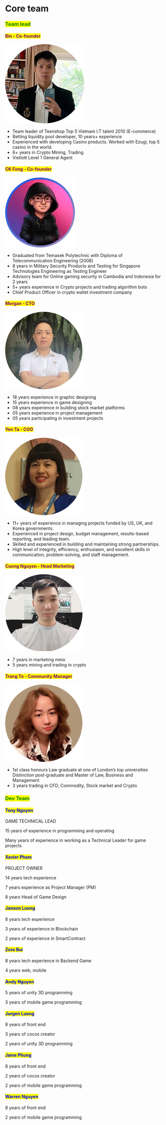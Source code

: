 # Core team

### <mark style="color:green;">Team lead</mark>

#### <mark style="color:purple;">Bin - Co-founder</mark>

![Co-founder](../.gitbook/assets/bin.png)

* Team leader of Teenshop Top 5 Vietnam I.T talent 2010 (E-commerce)
* Betting liquidity pool developer, 10 years+ experience
* Experienced with developing Casino products. Worked with Ezugi, top 5 casino in the world.
* 6+ years in Crypto Mining, Trading
* Vietlott Level 1 General Agent

#### <mark style="color:purple;">CK Fong - Co-founder</mark>

![Co-founder](../.gitbook/assets/Picture5.png)

* Graduated from Temasek Polytechnic with Diploma of Telecommunication Engineering (2008)
* 8 years in Military Security Products and Testing for Singapore Technologies Engineering as Testing Engineer
* Advisory team for Online gaming security in Cambodia and Indonesia for 2 years
* 5+ years experience in Crypto projects and trading algorithm bots
* Chief Product Officer in crypto wallet investment company

#### <mark style="color:purple;">Morgan - CTO</mark>

![CTO](../.gitbook/assets/morgan.png)



* 18 years experience in graphic designing
* 15 years experience in game designing
* 08 years experience in building stock market platforms
* 05 years experience in project management
* 05 years participating in investment projects

#### <mark style="color:purple;">Yen Ta  - COO</mark>

![COO](../.gitbook/assets/yen2.png)



* 11+ years of experience in managing projects funded by US, UK, and Korea governments.
* Experienced in project design, budget management, results-based reporting, and leading team.
* &#x20;Skilled and experienced in building and maintaining strong partnerships.
* High level of integrity, efficiency, enthusiasm, and excellent skills in communication, problem-solving, and staff management.

#### <mark style="color:purple;">Cuong Nguyen - Head Marketing</mark>

![Head Marketing](../.gitbook/assets/cuong1.png)

* &#x20;7 years in marketing mmo
* 5 years mining and trading in crypto

#### <mark style="color:purple;">Trang To - Community Manager</mark>

![Community Manager](../.gitbook/assets/trang.png)

* 1st class honours Law graduate at one of London’s top universities Distinction post-graduate and Master of Law, Business and Management
* 3 years trading in CFD, Commodity, Stock market and Crypto

### <mark style="color:green;">Dev Team</mark>

#### <mark style="color:blue;">Tony Nguyen</mark>

GAME TECHNICAL LEAD

15 years of experience in programming and operating

Many years of experience in working as a Technical Leader for game projects

#### <mark style="color:blue;">Xavier Pham</mark>

PROJECT OWNER

14 years tech experience

7 years experience as Project Manager (PM)

8 years Head of Game Design

#### <mark style="color:blue;">Jonson Luong</mark>

8 years tech experience

3 years of experience in Blockchain

2 years of experience in SmartContract

#### <mark style="color:blue;">Zoro Bui</mark>

8 years tech experience in Backend Game

4 years web, mobile

#### <mark style="color:blue;">Andy Nguyen</mark>

5 years of unity 3D programming

3 years of mobile game programming

#### <mark style="color:blue;">Jurgen Luong</mark>

8 years of front end

3 years of cocos creator

2 years of unity 3D programming

#### <mark style="color:blue;">Jame Phung</mark>

8 years of front end

2 years of cocos creator

2 years of mobile game programming

#### <mark style="color:blue;">Warren Nguyen</mark>

8 years of front end

2 years of mobile game programming
